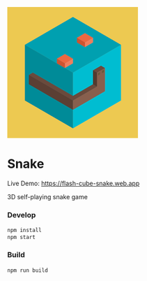 ![snake](snake.webp)

# Snake

Live Demo: https://flash-cube-snake.web.app

3D self-playing snake game

### Develop

```
npm install
npm start
```

### Build

```
npm run build
```
